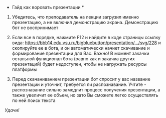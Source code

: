 * Гайд как воровать презентации *

1) Убедитесь, что преподаватель на лекции загрузил именно презентацию, а не включил демонстрацию экрана. Демонстрацию бот не воспринимает

2) Если все в порядке, нажмите F12 и найдите в коде страницы ссылку вида:
 https://bbb14.edu.vsu.ru/bigbluebutton/presentation/.../svg/228
и скопируйте ее в бота, и он автоматически начнет скачивание и формирование презентации для Вас. Важно! В момент закачки остальной функционал бота (равно как и закачка других презентаций) будет недоступен, чтобы не нагружать ресурсы платформы

3) Перед скачаниванием презентации бот спросит у вас название презентации и уточнит, требуется ли распознавание. Учтите - распознавание сильно замедлит процесс получения презентации, а также увеличит ее объем, но зато Вы сможете легко осуществлять по ней поиск текста

_Удачи!_